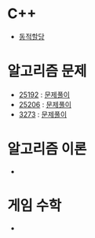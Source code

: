   # C++
- [동적할당](https://github.com/uniye/Jusin/tree/main/23/08)

# 알고리즘 문제
- [25192](https://www.acmicpc.net/problem/25192) : [문제풀이](https://github.com/uniye/Algorithm_code/blob/main/15week/25192.cpp)
- [25206](https://www.acmicpc.net/problem/25206) : [문제풀이](https://github.com/uniye/Algorithm_code/blob/main/15week/25206.cpp)
- [3273](https://www.acmicpc.net/problem/3273) : [문제풀이](https://github.com/uniye/Algorithm_code/blob/main/15week/3273.cpp)

# 알고리즘 이론
- []()


# 게임 수학
- []()
